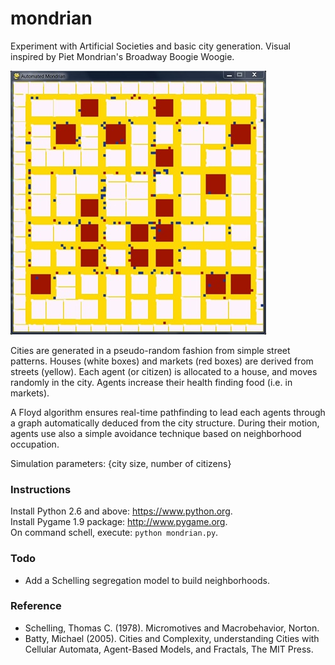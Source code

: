 mondrian
========

Experiment with Artificial Societies and basic city generation. Visual inspired by Piet Mondrian's Broadway Boogie Woogie.

![](snapshot.jpg)

Cities are generated in a pseudo-random fashion from simple street patterns. Houses (white boxes) and markets (red boxes) are derived from streets (yellow). Each agent (or citizen) is allocated to a house, and moves randomly in the city. Agents increase their health finding food (i.e. in markets). 

A Floyd algorithm ensures real-time pathfinding to lead each agents through a graph automatically deduced from the city structure. During their motion, agents use also a simple avoidance technique based on neighborhood occupation.

Simulation parameters: {city size, number of citizens}

### Instructions
Install Python 2.6 and above: https://www.python.org.  
Install Pygame 1.9 package: http://www.pygame.org.  
On command schell, execute: `python mondrian.py`.  

### Todo
- Add a Schelling segregation model to build neighborhoods.

### Reference
- Schelling, Thomas C. (1978). Micromotives and Macrobehavior, Norton.
- Batty, Michael (2005). Cities and Complexity, understanding Cities with Cellular Automata, Agent-Based Models, and Fractals, The MIT Press.
